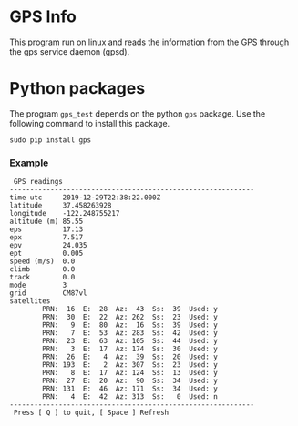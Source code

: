 
# GPS Info

This program run on linux and reads the information from the GPS
through the gps service daemon (gpsd).

# Python packages

The program `gps_test` depends on the python `gps` package. Use the
following command to install this package.

```
sudo pip install gps
```

### Example

     GPS readings
    ------------------------------------------------------------
    time utc     2019-12-29T22:38:22.000Z
    latitude     37.458263928
    longitude    -122.248755217
    altitude (m) 85.55
    eps          17.13
    epx          7.517
    epv          24.035
    ept          0.005
    speed (m/s)  0.0
    climb        0.0
    track        0.0
    mode         3
    grid         CM87vl
    satellites
            PRN:  16  E:  28  Az:  43  Ss:  39  Used: y
            PRN:  30  E:  22  Az: 262  Ss:  23  Used: y
            PRN:   9  E:  80  Az:  16  Ss:  39  Used: y
            PRN:   7  E:  53  Az: 283  Ss:  42  Used: y
            PRN:  23  E:  63  Az: 105  Ss:  44  Used: y
            PRN:   3  E:  17  Az: 174  Ss:  30  Used: y
            PRN:  26  E:   4  Az:  39  Ss:  20  Used: y
            PRN: 193  E:   2  Az: 307  Ss:  23  Used: y
            PRN:   8  E:  17  Az: 124  Ss:  13  Used: y
            PRN:  27  E:  20  Az:  90  Ss:  34  Used: y
            PRN: 131  E:  46  Az: 171  Ss:  34  Used: y
            PRN:   4  E:  42  Az: 313  Ss:   0  Used: n
    ------------------------------------------------------------
     Press [ Q ] to quit, [ Space ] Refresh
